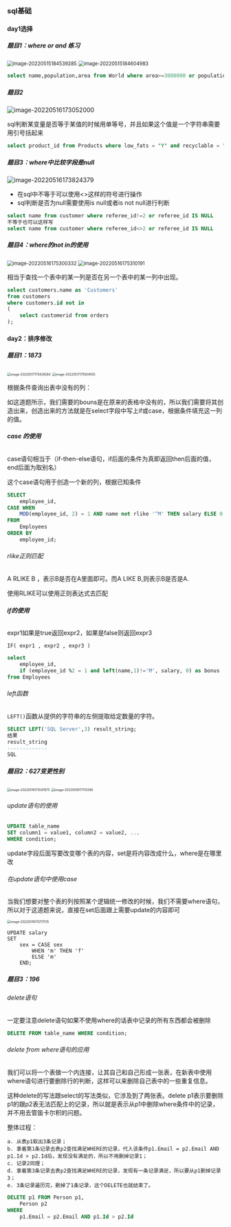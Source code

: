 ### sql基础

#### day1选择

##### 题目1：where or and 练习

<img src="C:\Users\admin\AppData\Roaming\Typora\typora-user-images\image-20220515184539285.png" alt="image-20220515184539285" style="zoom:80%;" />

<img src="C:\Users\admin\AppData\Roaming\Typora\typora-user-images\image-20220515184604983.png" alt="image-20220515184604983" style="zoom:80%;" />

```sql
select name,population,area from World where area>=3000000 or population>=25000000;
```

##### 题目2

![image-20220516173052000](C:\Users\admin\AppData\Roaming\Typora\typora-user-images\image-20220516173052000.png)

sql判断某变量是否等于某值的时候用单等号，并且如果这个值是一个字符串需要用引号括起来

```sql
select product_id from Products where low_fats = "Y" and recyclable = "Y"
```

##### 题目3：where中比较字段是null

![image-20220516173824379](C:\Users\admin\AppData\Roaming\Typora\typora-user-images\image-20220516173824379.png)

- 在sql中不等于可以使用<>这样的符号进行操作
- sql判断是否为null需要使用is null或者is not null进行判断

```sql
select name from customer where referee_id!=2 or referee_id IS NULL
不等于也可以这样写
select name from customer where referee_id<>2 or referee_id IS NULL
```

##### 题目4：where的not in的使用

<img src="C:\Users\admin\AppData\Roaming\Typora\typora-user-images\image-20220516175300332.png" alt="image-20220516175300332" style="zoom:80%;" />

<img src="C:\Users\admin\AppData\Roaming\Typora\typora-user-images\image-20220516175310191.png" alt="image-20220516175310191" style="zoom:80%;" />

相当于查找一个表中的某一列是否在另一个表中的某一列中出现。

```sql
select customers.name as 'Customers'
from customers
where customers.id not in
(
    select customerid from orders
);
```

#### day2：排序修改

##### 题目1：1873

<img src="C:\Users\admin\AppData\Roaming\Typora\typora-user-images\image-20220517175429264.png" alt="image-20220517175429264" style="zoom:50%;" />

<img src="C:\Users\admin\AppData\Roaming\Typora\typora-user-images\image-20220517175504555.png" alt="image-20220517175504555" style="zoom:50%;" />

根据条件查询出表中没有的列：

如这道题所示，我们需要的bouns是在原来的表格中没有的，所以我们需要将其创造出来，创造出来的方法就是在select字段中写上if或case，根据条件填充这一列的值。

###### **case 的使用**

case语句相当于（if-then-else语句，if后面的条件为真即返回then后面的值，end后面为取别名）

这个case语句用于创造一个新的列，根据已知条件

```sql
SELECT
    employee_id, 
CASE WHEN 
    MOD(employee_id, 2) = 1 AND name not rlike '^M' THEN salary ELSE 0 END AS bonus 
FROM
	Employees 
ORDER BY 
    employee_id;
```

###### rlike正则匹配

A RLIKE B ，表示B是否在A里面即可。而A LIKE B,则表示B是否是A.

使用RLIKE可以使用正则表达式去匹配



###### **if的使用**

expr1如果是true返回expr2，如果是false则返回expr3

```
IF( expr1 , expr2 , expr3 )
```

```sql
select 
    employee_id,
    if (employee_id %2 = 1 and left(name,1)!='M', salary, 0) as bonus
from Employees
```

###### left函数

`LEFT()`函数从提供的字符串的左侧提取给定数量的字符。

```sql
SELECT LEFT('SQL Server',3) result_string;
结果
result_string
-------------
SQL
```

##### 题目2：627变更性别

<img src="C:\Users\admin\AppData\Roaming\Typora\typora-user-images\image-20220518171047675.png" alt="image-20220518171047675" style="zoom:50%;" />

<img src="C:\Users\admin\AppData\Roaming\Typora\typora-user-images\image-20220518171113390.png" alt="image-20220518171113390" style="zoom:50%;" />

###### update语句的使用

```sql
UPDATE table_name
SET column1 = value1, column2 = value2, ...
WHERE condition;
```

update字段后面写要改变哪个表的内容，set是将内容改成什么，where是在哪里改



###### 在update语句中使用case

当我们想要对整个表的列按照某个逻辑统一修改的时候，我们不需要where语句，所以对于这道题来说，直接在set后面跟上需要update的内容即可

<img src="C:\Users\admin\AppData\Roaming\Typora\typora-user-images\image-20220518170717515.png" alt="image-20220518170717515" style="zoom: 50%;" />

```
UPDATE salary
SET
    sex = CASE sex
        WHEN 'm' THEN 'f'
        ELSE 'm'
    END;

```

##### 题目3：196

###### delete语句

一定要注意delete语句如果不使用where的话表中记录的所有东西都会被删除

```sql
DELETE FROM table_name WHERE condition;
```

###### delete from where语句的应用

我们可以将一个表做一个内连接，让其自己和自己形成一张表，在新表中使用where语句进行要删除行的判断，这样可以来删除自己表中的一些重复信息。

这种delete的写法跟select的写法类似，它涉及到了两张表。delete p1表示要删除p1的跟p2表无法匹配上的记录，所以就是表示从p1中删除where条件中的记录，并不用去管笛卡尔积的问题。

整体过程：

```
a. 从表p1取出3条记录；
b. 拿着第1条记录去表p2查找满足WHERE的记录，代入该条件p1.Email = p2.Email AND p1.Id > p2.Id后，发现没有满足的，所以不用删掉记录1；
c. 记录2同理；
d. 拿着第3条记录去表p2查找满足WHERE的记录，发现有一条记录满足，所以要从p1删掉记录3；
e. 3条记录遍历完，删掉了1条记录，这个DELETE也就结束了。
```

```sql
DELETE p1 FROM Person p1,
    Person p2
WHERE
    p1.Email = p2.Email AND p1.Id > p2.Id
```

